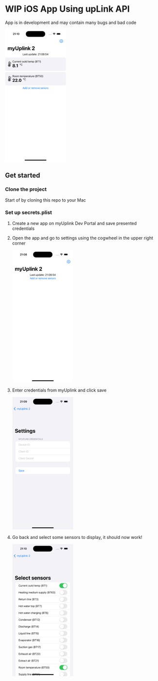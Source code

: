 # WIP iOS App Using upLink API

App is in development and may contain many bugs and bad code 

<img src="screenshots/home.png" alt="home screen" width="200"/>

## Get started

### Clone the project

Start of by cloning this repo to your Mac

### Set up secrets.plist

1. Create a new app on myUplink Dev Portal and save presented credentials
2. Open the app and go to settings using the cogwheel in the upper right corner
   
   <img src="screenshots/start.png" alt="start screen" width="200"/>
4. Enter credentials from myUplink and click save

   <img src="screenshots/settings.png" alt="settings screen" width="200"/>
6. Go back and select some sensors to display, it should now work!
   
   <img src="screenshots/select.png" alt="selection screen" width="200"/>
